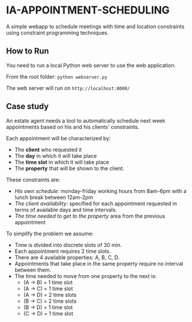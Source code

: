 # IA-APPOINTMENT-SCHEDULING
A simple webapp to schedule meetings with time and location constraints using constraint programming techniques.

## How to Run
You need to run a local Python web server to use the web application.

From the root folder: `python webserver.py`

The web server will run on `http://localhost:8000/`


## Case study
An estate agent needs a tool to automatically schedule next week appointments based on his and his clients' constraints.

Each appointment will be characterized by:
- The **client** who requested it
- The **day** in which it will take place
- The **time slot** in which it will take place
- The **property** that will be shown to the client.

These constraints are:
- *His own schedule*: monday-friday working hours from 8am-6pm with a lunch break between 12am-2pm
- *The client availability*: specified for each appointment requested in terms of available days and time intervals.
- *The time needed to get to the property* area from the previous appointment

To simplify the problem we assume:
- Time is divided into discrete slots of 30 min.
- Each appointment requires 2 time slots.
- There are 4 available properties: A, B, C, D.
- Appointments that take place in the same property require no interval between them.
- The time needed to move from one property to the next is:
  - (A -> B) = 1 time slot
  - (A -> C) = 1 time slot
  - (A -> D) = 2 time slots
  - (B -> C) = 2 time slots
  - (B -> D) = 1 time slot
  - (C -> D) = 1 time slot
